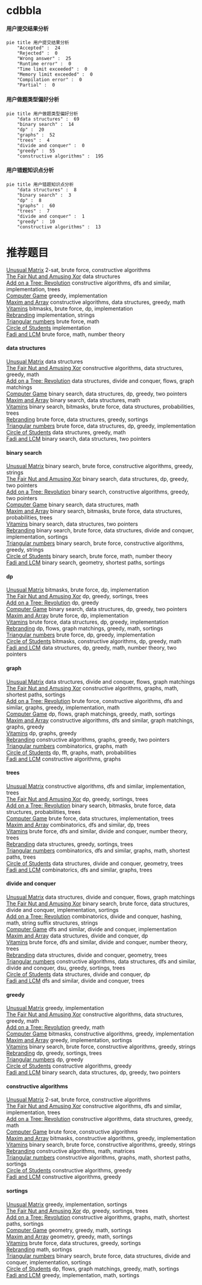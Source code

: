 # cdbbla
<!-- tabs:start -->
#### **用户提交结果分析**

```mermaid
pie title 用户提交结果分析
    "Accepted" :  24
    "Rejected" :  0
    "Wrong answer" :  25
    "Runtime error" :  0
    "Time limit exceeded" :  0
    "Memory limit exceeded" :  0
    "Compilation error" :  0
    "Partial" :  0
```
#### **用户做题类型偏好分析**

```mermaid
pie title 用户做题类型偏好分析
    "data structures" :  69
    "binary search" :  14
    "dp" :  20
    "graphs" :  52
    "trees" :  4
    "divide and conquer" :  0
    "greedy" :  55
    "constructive algorithms" :  195
```
#### **用户错题知识点分析**

```mermaid
pie title 用户错题知识点分析
    "data structures" :  8
    "binary search" :  3
    "dp" :  8
    "graphs" :  60
    "trees" :  7
    "divide and conquer" :  1
    "greedy" :  10
    "constructive algorithms" :  13
```
<!-- tabs:end -->
# 推荐题目
[Unusual Matrix](http://codeforces.com/problemset/problem/1475/F)		2-sat,
                        brute force,
                        constructive algorithms		  
[The Fair Nut and Amusing Xor](http://codeforces.com/problemset/problem/1083/F)		data structures		  
[Add on a Tree: Revolution](https://codeforces.com/contest/1189/problem/D2)		constructive algorithms,
                        dfs and similar,
                        implementation,
                        trees		  
[Computer Game](http://codeforces.com/problemset/problem/37/B)		greedy,
                        implementation		  
[Maxim and Array](http://codeforces.com/problemset/problem/721/D)		constructive algorithms,
                        data structures,
                        greedy,
                        math		  
[Vitamins](http://codeforces.com/problemset/problem/1042/B)		bitmasks,
                        brute force,
                        dp,
                        implementation		  
[Rebranding](http://codeforces.com/problemset/problem/591/B)		implementation,
                        strings		  
[Triangular numbers](http://codeforces.com/problemset/problem/47/A)		brute force,
                        math		  
[Circle of Students](http://codeforces.com/problemset/problem/1203/A)		implementation		  
[Fadi and LCM](http://codeforces.com/problemset/problem/1285/C)		brute force,
                        math,
                        number theory		  
<!-- tabs:start -->
#### **data structures**
[Unusual Matrix](http://codeforces.com/problemset/problem/1083/F)		data structures		  
[The Fair Nut and Amusing Xor](http://codeforces.com/problemset/problem/721/D)		constructive algorithms,
                        data structures,
                        greedy,
                        math		  
[Add on a Tree: Revolution](http://codeforces.com/problemset/problem/793/G)		data structures,
                        divide and conquer,
                        flows,
                        graph matchings		  
[Computer Game](http://codeforces.com/problemset/problem/1492/C)		binary search,
                        data structures,
                        dp,
                        greedy,
                        two pointers		  
[Maxim and Array](http://codeforces.com/problemset/problem/1490/G)		binary search,
                        data structures,
                        math		  
[Vitamins](http://codeforces.com/problemset/problem/1479/D)		binary search,
                        bitmasks,
                        brute force,
                        data structures,
                        probabilities,
                        trees		  
[Rebranding](http://codeforces.com/problemset/problem/1497/A)		brute force,
                        data structures,
                        greedy,
                        sortings		  
[Triangular numbers](http://codeforces.com/problemset/problem/1491/C)		brute force,
                        data structures,
                        dp,
                        greedy,
                        implementation		  
[Circle of Students](http://codeforces.com/problemset/problem/1492/B)		data structures,
                        greedy,
                        math		  
[Fadi and LCM](http://codeforces.com/problemset/problem/1436/E)		binary search,
                        data structures,
                        two pointers		  
#### **binary search**
[Unusual Matrix](http://codeforces.com/problemset/problem/1493/C)		binary search,
                        brute force,
                        constructive algorithms,
                        greedy,
                        strings		  
[The Fair Nut and Amusing Xor](http://codeforces.com/problemset/problem/1492/C)		binary search,
                        data structures,
                        dp,
                        greedy,
                        two pointers		  
[Add on a Tree: Revolution](http://codeforces.com/problemset/problem/1463/D)		binary search,
                        constructive algorithms,
                        greedy,
                        two pointers		  
[Computer Game](http://codeforces.com/problemset/problem/1490/G)		binary search,
                        data structures,
                        math		  
[Maxim and Array](http://codeforces.com/problemset/problem/1479/D)		binary search,
                        bitmasks,
                        brute force,
                        data structures,
                        probabilities,
                        trees		  
[Vitamins](http://codeforces.com/problemset/problem/1436/E)		binary search,
                        data structures,
                        two pointers		  
[Rebranding](http://codeforces.com/problemset/problem/1461/D)		binary search,
                        brute force,
                        data structures,
                        divide and conquer,
                        implementation,
                        sortings		  
[Triangular numbers](http://codeforces.com/problemset/problem/1493/C)		binary search,
                        brute force,
                        constructive algorithms,
                        greedy,
                        strings		  
[Circle of Students](http://codeforces.com/problemset/problem/1487/D)		binary search,
                        brute force,
                        math,
                        number theory		  
[Fadi and LCM](http://codeforces.com/problemset/problem/1486/B)		binary search,
                        geometry,
                        shortest paths,
                        sortings		  
#### **dp**
[Unusual Matrix](http://codeforces.com/problemset/problem/1042/B)		bitmasks,
                        brute force,
                        dp,
                        implementation		  
[The Fair Nut and Amusing Xor](http://codeforces.com/problemset/problem/1394/D)		dp,
                        greedy,
                        sortings,
                        trees		  
[Add on a Tree: Revolution](http://codeforces.com/problemset/problem/1466/B)		dp,
                        greedy		  
[Computer Game](http://codeforces.com/problemset/problem/1492/C)		binary search,
                        data structures,
                        dp,
                        greedy,
                        two pointers		  
[Maxim and Array](https://codeforces.com/contest/1457/problem/C)		brute force,
                        dp,
                        implementation		  
[Vitamins](http://codeforces.com/problemset/problem/1491/C)		brute force,
                        data structures,
                        dp,
                        greedy,
                        implementation		  
[Rebranding](http://codeforces.com/problemset/problem/1437/C)		dp,
                        flows,
                        graph matchings,
                        greedy,
                        math,
                        sortings		  
[Triangular numbers](http://codeforces.com/problemset/problem/1499/B)		brute force,
                        dp,
                        greedy,
                        implementation		  
[Circle of Students](http://codeforces.com/problemset/problem/1491/D)		bitmasks,
                        constructive algorithms,
                        dp,
                        greedy,
                        math		  
[Fadi and LCM](http://codeforces.com/problemset/problem/1497/E1)		data structures,
                        dp,
                        greedy,
                        math,
                        number theory,
                        two pointers		  
#### **graph**
[Unusual Matrix](http://codeforces.com/problemset/problem/793/G)		data structures,
                        divide and conquer,
                        flows,
                        graph matchings		  
[The Fair Nut and Amusing Xor](http://codeforces.com/problemset/problem/1506/F)		constructive algorithms,
                        graphs,
                        math,
                        shortest paths,
                        sortings		  
[Add on a Tree: Revolution](http://codeforces.com/problemset/problem/1487/C)		brute force,
                        constructive algorithms,
                        dfs and similar,
                        graphs,
                        greedy,
                        implementation,
                        math		  
[Computer Game](http://codeforces.com/problemset/problem/1437/C)		dp,
                        flows,
                        graph matchings,
                        greedy,
                        math,
                        sortings		  
[Maxim and Array](http://codeforces.com/problemset/problem/1470/D)		constructive algorithms,
                        dfs and similar,
                        graph matchings,
                        graphs,
                        greedy		  
[Vitamins](http://codeforces.com/problemset/problem/1476/C)		dp,
                        graphs,
                        greedy		  
[Rebranding](http://codeforces.com/problemset/problem/1304/D)		constructive algorithms,
                        graphs,
                        greedy,
                        two pointers		  
[Triangular numbers](http://codeforces.com/problemset/problem/1475/C)		combinatorics,
                        graphs,
                        math		  
[Circle of Students](http://codeforces.com/problemset/problem/553/E)		dp,
                        fft,
                        graphs,
                        math,
                        probabilities		  
[Fadi and LCM](http://codeforces.com/problemset/problem/1495/C)		constructive algorithms,
                        graphs		  
#### **trees**
[Unusual Matrix](https://codeforces.com/contest/1189/problem/D2)		constructive algorithms,
                        dfs and similar,
                        implementation,
                        trees		  
[The Fair Nut and Amusing Xor](http://codeforces.com/problemset/problem/1394/D)		dp,
                        greedy,
                        sortings,
                        trees		  
[Add on a Tree: Revolution](http://codeforces.com/problemset/problem/1479/D)		binary search,
                        bitmasks,
                        brute force,
                        data structures,
                        probabilities,
                        trees		  
[Computer Game](http://codeforces.com/problemset/problem/1511/C)		brute force,
                        data structures,
                        implementation,
                        trees		  
[Maxim and Array](http://codeforces.com/problemset/problem/1499/F)		combinatorics,
                        dfs and similar,
                        dp,
                        trees		  
[Vitamins](http://codeforces.com/problemset/problem/1491/E)		brute force,
                        dfs and similar,
                        divide and conquer,
                        number theory,
                        trees		  
[Rebranding](http://codeforces.com/problemset/problem/1466/D)		data structures,
                        greedy,
                        sortings,
                        trees		  
[Triangular numbers](http://codeforces.com/problemset/problem/1495/D)		combinatorics,
                        dfs and similar,
                        graphs,
                        math,
                        shortest paths,
                        trees		  
[Circle of Students](http://codeforces.com/problemset/problem/1303/G)		data structures,
                        divide and conquer,
                        geometry,
                        trees		  
[Fadi and LCM](http://codeforces.com/problemset/problem/1454/E)		combinatorics,
                        dfs and similar,
                        graphs,
                        trees		  
#### **divide and conquer**
[Unusual Matrix](http://codeforces.com/problemset/problem/793/G)		data structures,
                        divide and conquer,
                        flows,
                        graph matchings		  
[The Fair Nut and Amusing Xor](http://codeforces.com/problemset/problem/1461/D)		binary search,
                        brute force,
                        data structures,
                        divide and conquer,
                        implementation,
                        sortings		  
[Add on a Tree: Revolution](http://codeforces.com/problemset/problem/1466/G)		combinatorics,
                        divide and conquer,
                        hashing,
                        math,
                        string suffix structures,
                        strings		  
[Computer Game](http://codeforces.com/problemset/problem/1490/D)		dfs and similar,
                        divide and conquer,
                        implementation		  
[Maxim and Array](https://codeforces.com/contest/1483/problem/C)		data structures,
                        divide and conquer,
                        dp		  
[Vitamins](http://codeforces.com/problemset/problem/1491/E)		brute force,
                        dfs and similar,
                        divide and conquer,
                        number theory,
                        trees		  
[Rebranding](http://codeforces.com/problemset/problem/1303/G)		data structures,
                        divide and conquer,
                        geometry,
                        trees		  
[Triangular numbers](http://codeforces.com/problemset/problem/1494/D)		constructive algorithms,
                        data structures,
                        dfs and similar,
                        divide and conquer,
                        dsu,
                        greedy,
                        sortings,
                        trees		  
[Circle of Students](http://codeforces.com/problemset/problem/1482/E)		data structures,
                        divide and conquer,
                        dp		  
[Fadi and LCM](http://codeforces.com/problemset/problem/566/C)		dfs and similar,
                        divide and conquer,
                        trees		  
#### **greedy**
[Unusual Matrix](http://codeforces.com/problemset/problem/37/B)		greedy,
                        implementation		  
[The Fair Nut and Amusing Xor](http://codeforces.com/problemset/problem/721/D)		constructive algorithms,
                        data structures,
                        greedy,
                        math		  
[Add on a Tree: Revolution](http://codeforces.com/problemset/problem/1451/A)		greedy,
                        math		  
[Computer Game](http://codeforces.com/problemset/problem/960/C)		bitmasks,
                        constructive algorithms,
                        greedy,
                        implementation		  
[Maxim and Array](http://codeforces.com/problemset/problem/1430/B)		greedy,
                        implementation,
                        sortings		  
[Vitamins](http://codeforces.com/problemset/problem/1493/C)		binary search,
                        brute force,
                        constructive algorithms,
                        greedy,
                        strings		  
[Rebranding](http://codeforces.com/problemset/problem/1394/D)		dp,
                        greedy,
                        sortings,
                        trees		  
[Triangular numbers](http://codeforces.com/problemset/problem/1466/B)		dp,
                        greedy		  
[Circle of Students](http://codeforces.com/problemset/problem/1469/A)		constructive algorithms,
                        greedy		  
[Fadi and LCM](http://codeforces.com/problemset/problem/1492/C)		binary search,
                        data structures,
                        dp,
                        greedy,
                        two pointers		  
#### **constructive algorithms**
[Unusual Matrix](http://codeforces.com/problemset/problem/1475/F)		2-sat,
                        brute force,
                        constructive algorithms		  
[The Fair Nut and Amusing Xor](https://codeforces.com/contest/1189/problem/D2)		constructive algorithms,
                        dfs and similar,
                        implementation,
                        trees		  
[Add on a Tree: Revolution](http://codeforces.com/problemset/problem/721/D)		constructive algorithms,
                        data structures,
                        greedy,
                        math		  
[Computer Game](http://codeforces.com/problemset/problem/1365/E)		brute force,
                        constructive algorithms		  
[Maxim and Array](http://codeforces.com/problemset/problem/960/C)		bitmasks,
                        constructive algorithms,
                        greedy,
                        implementation		  
[Vitamins](http://codeforces.com/problemset/problem/1493/C)		binary search,
                        brute force,
                        constructive algorithms,
                        greedy,
                        strings		  
[Rebranding](http://codeforces.com/problemset/problem/472/F)		constructive algorithms,
                        math,
                        matrices		  
[Triangular numbers](http://codeforces.com/problemset/problem/1506/F)		constructive algorithms,
                        graphs,
                        math,
                        shortest paths,
                        sortings		  
[Circle of Students](http://codeforces.com/problemset/problem/1469/A)		constructive algorithms,
                        greedy		  
[Fadi and LCM](http://codeforces.com/problemset/problem/1493/A)		constructive algorithms,
                        greedy		  
#### **sortings**
[Unusual Matrix](http://codeforces.com/problemset/problem/1430/B)		greedy,
                        implementation,
                        sortings		  
[The Fair Nut and Amusing Xor](http://codeforces.com/problemset/problem/1394/D)		dp,
                        greedy,
                        sortings,
                        trees		  
[Add on a Tree: Revolution](http://codeforces.com/problemset/problem/1506/F)		constructive algorithms,
                        graphs,
                        math,
                        shortest paths,
                        sortings		  
[Computer Game](https://codeforces.com/contest/1496/problem/C)		geometry,
                        greedy,
                        math,
                        sortings		  
[Maxim and Array](http://codeforces.com/problemset/problem/1495/A)		geometry,
                        greedy,
                        math,
                        sortings		  
[Vitamins](http://codeforces.com/problemset/problem/1497/A)		brute force,
                        data structures,
                        greedy,
                        sortings		  
[Rebranding](http://codeforces.com/problemset/problem/1427/A)		math,
                        sortings		  
[Triangular numbers](http://codeforces.com/problemset/problem/1461/D)		binary search,
                        brute force,
                        data structures,
                        divide and conquer,
                        implementation,
                        sortings		  
[Circle of Students](http://codeforces.com/problemset/problem/1437/C)		dp,
                        flows,
                        graph matchings,
                        greedy,
                        math,
                        sortings		  
[Fadi and LCM](http://codeforces.com/problemset/problem/1473/A)		greedy,
                        implementation,
                        math,
                        sortings		  
<!-- tabs:end -->
